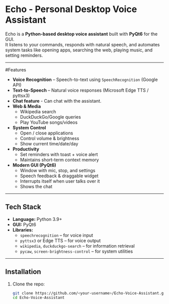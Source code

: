 # Echo - Personal Desktop Voice Assistant  

Echo is a **Python-based desktop voice assistant** built with **PyQt6** for the GUI.  
It listens to your commands, responds with natural speech, and automates system tasks like opening apps, searching the web, playing music, and setting reminders.  

---

#Features  
- **Voice Recognition** – Speech-to-text using `SpeechRecognition` (Google API)  
- **Text-to-Speech** – Natural voice responses (Microsoft Edge TTS / pyttsx3)  
- **Chat feature** - Can chat with the assistant.
- **Web & Media**  
  - Wikipedia search  
  - DuckDuckGo/Google queries  
  - Play YouTube songs/videos  
- **System Control**  
  - Open / close applications  
  - Control volume & brightness  
  - Show current time/date/day  
- **Productivity**  
  - Set reminders with toast + voice alert  
  - Maintains short-term context memory  
- **Modern GUI (PyQt6)**  
  - Window with mic, stop, and settings  
  - Speech feedback & draggable widget  
  - Interrupts itself when user talks over it
  - Shows the chat  

---

## Tech Stack  

- **Language:** Python 3.9+  
- **GUI:** PyQt6  
- **Libraries:**  
  - `speechrecognition` – for voice input  
  - `pyttsx3` or Edge TTS – for voice output  
  - `wikipedia`, `duckduckgo-search` – for information retrieval  
  - `pycaw`, `screen-brightness-control` – for system utilities  

---

## Installation  

1. Clone the repo:  
   ```bash
   git clone https://github.com/<your-username>/Echo-Voice-Assistant.git
   cd Echo-Voice-Assistant
